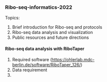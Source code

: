 ### Ribo-seq-informatics-2022

Topics:
1. Brief introduction for Ribo-seq and protocols
2. Ribo-seq data analysis and visualization
3. Public resources and future directions

#### Ribo-seq data analysis with RiboTaper
1. Required software (https://ohlerlab.mdc-berlin.de/software/RiboTaper_126/)
2. Data requirement
3. 
